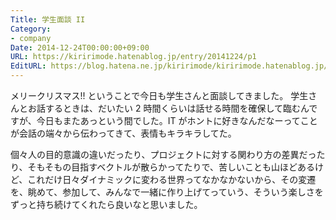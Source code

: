 ```yaml
---
Title: 学生面談 II
Category:
- company
Date: 2014-12-24T00:00:00+09:00
URL: https://kiririmode.hatenablog.jp/entry/20141224/p1
EditURL: https://blog.hatena.ne.jp/kiririmode/kiririmode.hatenablog.jp/atom/entry/8454420450078209219
---
```



メリークリスマス!! ということで今日も学生さんと面談してきました。
学生さんとお話するときは、だいたい 2 時間くらいは話せる時間を確保して臨むんですが、今日もまたあっという間でした。IT がホントに好きなんだなーってことが会話の端々から伝わってきて、表情もキラキラしてた。

個々人の目的意識の違いだったり、プロジェクトに対する関わり方の差異だったり、そもそもの目指すベクトルが散らかってたりで、苦しいことも山ほどあるけど、これだけ日々ダイナミックに変わる世界ってなかなかないから、その変遷を、眺めて、参加して、みんなで一緒に作り上げてっていう、そういう楽しさをずっと持ち続けてくれたら良いなと思いました。
